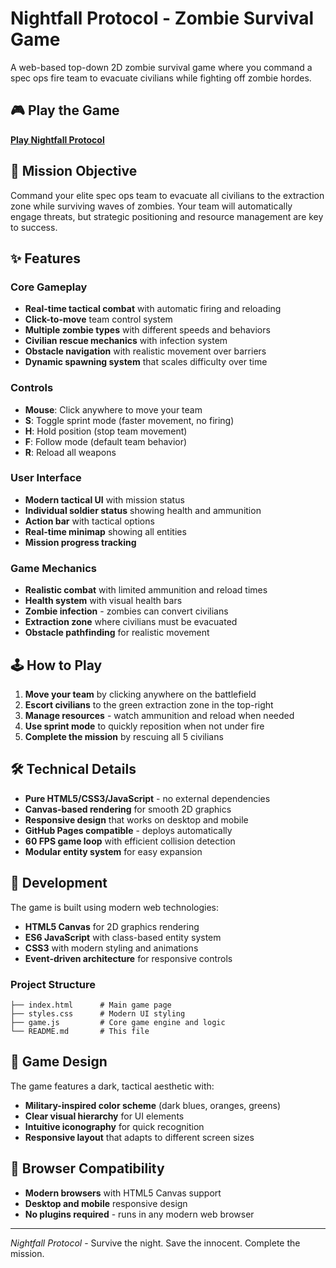 # Nightfall Protocol - Zombie Survival Game

A web-based top-down 2D zombie survival game where you command a spec ops fire team to evacuate civilians while fighting off zombie hordes.

## 🎮 Play the Game

[**Play Nightfall Protocol**](https://123tomford.github.io/Nightfall-Protocol/)

## 🎯 Mission Objective

Command your elite spec ops team to evacuate all civilians to the extraction zone while surviving waves of zombies. Your team will automatically engage threats, but strategic positioning and resource management are key to success.

## ✨ Features

### Core Gameplay
- **Real-time tactical combat** with automatic firing and reloading
- **Click-to-move** team control system
- **Multiple zombie types** with different speeds and behaviors
- **Civilian rescue mechanics** with infection system
- **Obstacle navigation** with realistic movement over barriers
- **Dynamic spawning system** that scales difficulty over time

### Controls
- **Mouse**: Click anywhere to move your team
- **S**: Toggle sprint mode (faster movement, no firing)
- **H**: Hold position (stop team movement)
- **F**: Follow mode (default team behavior)
- **R**: Reload all weapons

### User Interface
- **Modern tactical UI** with mission status
- **Individual soldier status** showing health and ammunition
- **Action bar** with tactical options
- **Real-time minimap** showing all entities
- **Mission progress tracking**

### Game Mechanics
- **Realistic combat** with limited ammunition and reload times
- **Health system** with visual health bars
- **Zombie infection** - zombies can convert civilians
- **Extraction zone** where civilians must be evacuated
- **Obstacle pathfinding** for realistic movement

## 🕹️ How to Play

1. **Move your team** by clicking anywhere on the battlefield
2. **Escort civilians** to the green extraction zone in the top-right
3. **Manage resources** - watch ammunition and reload when needed
4. **Use sprint mode** to quickly reposition when not under fire
5. **Complete the mission** by rescuing all 5 civilians

## 🛠️ Technical Details

- **Pure HTML5/CSS3/JavaScript** - no external dependencies
- **Canvas-based rendering** for smooth 2D graphics
- **Responsive design** that works on desktop and mobile
- **GitHub Pages compatible** - deploys automatically
- **60 FPS game loop** with efficient collision detection
- **Modular entity system** for easy expansion

## 🚀 Development

The game is built using modern web technologies:

- **HTML5 Canvas** for 2D graphics rendering
- **ES6 JavaScript** with class-based entity system
- **CSS3** with modern styling and animations
- **Event-driven architecture** for responsive controls

### Project Structure
```
├── index.html      # Main game page
├── styles.css      # Modern UI styling
├── game.js         # Core game engine and logic
└── README.md       # This file
```

## 🎨 Game Design

The game features a dark, tactical aesthetic with:
- **Military-inspired color scheme** (dark blues, oranges, greens)
- **Clear visual hierarchy** for UI elements
- **Intuitive iconography** for quick recognition
- **Responsive layout** that adapts to different screen sizes

## 📱 Browser Compatibility

- **Modern browsers** with HTML5 Canvas support
- **Desktop and mobile** responsive design
- **No plugins required** - runs in any modern web browser

---

*Nightfall Protocol* - Survive the night. Save the innocent. Complete the mission.
